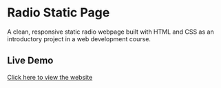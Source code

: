 # Radio Static Page
A clean, responsive static radio webpage built with HTML and CSS as an introductory project in a web development course.
  
## Live Demo
[Click here to view the website](https://lakizaandrii.github.io/project-radio/)
